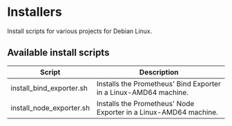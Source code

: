 # Installers
Install scripts for various projects for Debian Linux.

## Available install scripts

| Script | Description |
| ------ | ----------- |
| install\_bind\_exporter.sh | Installs the Prometheus' Bind Exporter in a Linux-AMD64 machine. |
| install\_node\_exporter.sh | Installs the Prometheus' Node Exporter in a Linux-AMD64 machine. |
